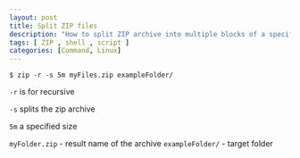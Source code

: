 ```yaml
---
layout: post
title: Split ZIP files 
description: "How to split ZIP archive into multiple blocks of a specific size"
tags: [ ZIP , shell , script ]
categories: [Command, Linux]
---
```


```
$ zip -r -s 5m myFiles.zip exampleFolder/
``` 

`-r` is for recursive

`-s` splits the zip archive 

`5m` a specified size

`myFolder.zip` - result name of the archive
`exampleFolder/` - target folder
